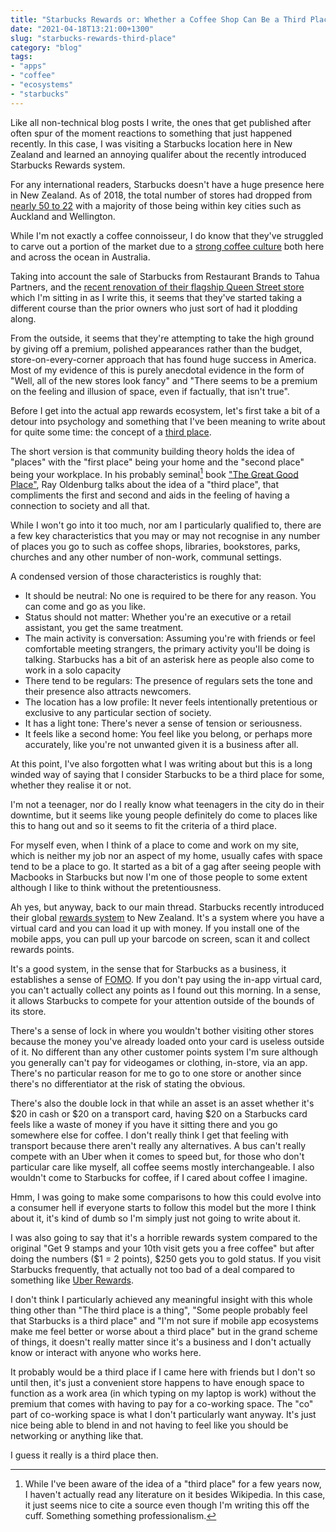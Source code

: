 ```yaml
---
title: "Starbucks Rewards or: Whether a Coffee Shop Can Be a Third Place"
date: "2021-04-18T13:21:00+1300"
slug: "starbucks-rewards-third-place"
category: "blog"
tags:
- "apps"
- "coffee"
- "ecosystems"
- "starbucks"
---
```


Like all non-technical blog posts I write, the ones that get published after often spur of the moment reactions to something that just happened recently. In this case, I was visiting a Starbucks location here in New Zealand and learned an annoying qualifer about the recently introduced Starbucks Rewards system.

For any international readers, Starbucks doesn't have a huge presence here in New Zealand. As of 2018, the total number of stores had dropped from [nearly 50 to 22](https://www.stuff.co.nz/business/industries/106769552/restaurant-brands-sells-starbucks-coffee-in-nz) with a majority of those being within key cities such as Auckland and Wellington.

While I'm not exactly a coffee connoisseur, I do know that they've struggled to carve out a portion of the market due to a [strong coffee culture](https://archive.is/pXeER) both here and across the ocean in Australia.

Taking into account the sale of Starbucks from Restaurant Brands to Tahua Partners, and the [recent renovation of their flagship Queen Street store](https://heartofthecity.co.nz/dining/coffee/starbucks-coffee) which I'm sitting in as I write this, it seems that they've started taking a different course than the prior owners who just sort of had it plodding along.

From the outside, it seems that they're attempting to take the high ground by giving off a premium, polished appearances rather than the budget, store-on-every-corner approach that has found huge success in America. Most of my evidence of this is purely anecdotal evidence in the form of "Well, all of the new stores look fancy" and "There seems to be a premium on the feeling and illusion of space, even if factually, that isn't true".

Before I get into the actual app rewards ecosystem, let's first take a bit of a detour into psychology and something that I've been meaning to write about for quite some time: the concept of a [third place](https://en.wikipedia.org/wiki/Third_place).

The short version is that community building theory holds the idea of "places" with the "first place" being your home and the "second place" being your workplace. In his probably seminal[^seminal] book ["The Great Good Place"](https://www.goodreads.com/book/show/4119.The_Great_Good_Place), Ray Oldenburg talks about the idea of a "third place", that compliments the first and second and aids in the feeling of having a connection to society and all that.

While I won't go into it too much, nor am I particularly qualified to, there are a few key characteristics that you may or may not recognise in any number of places you go to such as coffee shops, libraries, bookstores, parks, churches and any other number of non-work, communal settings.

A condensed version of those characteristics is roughly that:

* It should be neutral: No one is required to be there for any reason. You can come and go as you like.
* Status should not matter: Whether you're an executive or a retail assistant, you get the same treatment.
* The main activity is conversation: Assuming you're with friends or feel comfortable meeting strangers, the primary activity you'll be doing is talking. Starbucks has a bit of an asterisk here as people also come to work in a solo capacity
* There tend to be regulars: The presence of regulars sets the tone and their presence also attracts newcomers.
* The location has a low profile: It never feels intentionally pretentious or exclusive to any particular section of society.
* It has a light tone: There's never a sense of tension or seriousness.
* It feels like a second home: You feel like you belong, or perhaps more accurately, like you're not unwanted given it is a business after all.

At this point, I've also forgotten what I was writing about but this is a long winded way of saying that I consider Starbucks to be a third place for some, whether they realise it or not.

I'm not a teenager, nor do I really know what teenagers in the city do in their downtime, but it seems like young people definitely do come to places like this to hang out and so it seems to fit the criteria of a third place.

For myself even, when I think of a place to come and work on my site, which is neither my job nor an aspect of my home, usually cafes with space tend to be a place to go. It started as a bit of a gag after seeing people with Macbooks in Starbucks but now I'm one of those people to some extent although I like to think without the pretentiousness.

Ah yes, but anyway, back to our main thread. Starbucks recently introduced their global [rewards system](https://www.starbucks.co.nz/rewards) to New Zealand. It's a system where you have a virtual card and you can load it up with money. If you install one of the mobile apps, you can pull up your barcode on screen, scan it and collect rewards points.

It's a good system, in the sense that for Starbucks as a business, it establishes a sense of [FOMO](https://en.wikipedia.org/wiki/Fear_of_missing_out). If you don't pay using the in-app virtual card, you can't actually collect any points as I found out this morning. In a sense, it allows Starbucks to compete for your attention outside of the bounds of its store.

There's a sense of lock in where you wouldn't bother visiting other stores because the money you've already loaded onto your card is useless outside of it. No different than any other customer points system I'm sure although you generally can't pay for videogames or clothing, in-store, via an app. There's no particular reason for me to go to one store or another since there's no differentiator at the risk of stating the obvious.

There's also the double lock in that while an asset is an asset whether it's $20 in cash or $20 on a transport card, having $20 on a Starbucks card feels like a waste of money if you have it sitting there and you go somewhere else for coffee. I don't really think I get that feeling with transport because there aren't really any alternatives. A bus can't really compete with an Uber when it comes to speed but, for those who don't particular care like myself, all coffee seems mostly interchangeable. I also wouldn't come to Starbucks for coffee, if I cared about coffee I imagine.

Hmm, I was going to make some comparisons to how this could evolve into a consumer hell if everyone starts to follow this model but the more I think about it, it's kind of dumb so I'm simply just not going to write about it.

I was also going to say that it's a horrible rewards system compared to the original "Get 9 stamps and your 10th visit gets you a free coffee" but after doing the numbers ($1 = 2 points), $250 gets you to gold status. If you visit Starbucks frequently, that actually not too bad of a deal compared to something like [Uber Rewards](https://www.uber.com/nz/en/u/rewards/).

I don't think I particularly achieved any meaningful insight with this whole thing other than "The third place is a thing", "Some people probably feel that Starbucks is a third place" and "I'm not sure if mobile app ecosystems make me feel better or worse about a third place" but in the grand scheme of things, it doesn't really matter since it's a business and I don't actually know or interact with anyone who works here.

It probably would be a third place if I came here with friends but I don't so until then, it's just a convenient store happens to have enough space to function as a work area (in which typing on my laptop is work) without the premium that comes with having to pay for a co-working space. The "co" part of co-working space is what I don't particularly want anyway. It's just nice being able to blend in and not having to feel like you should be networking or anything like that.

I guess it really is a third place then.

[^seminal]: While I've been aware of the idea of a "third place" for a few years now, I haven't actually read any literature on it besides Wikipedia. In this case, it just seems nice to cite a source even though I'm writing this off the cuff. Something something professionalism.
